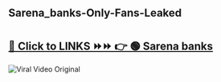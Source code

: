 
 ## Sarena_banks-Only-Fans-Leaked

# <h2><a href="https://clipsfans.com/Sarena_banks&ref=git">🔗 Click to LINKS ⏩⏩ 👉 🟢 Sarena banks </a></h2>

<a href="https://clipsfans.com/Sarena_banks&ref=git" rel="nofollow" data-target="animated-image.originalLink"><img src="https://i.ibb.co.com/xMMVF88/686577567.gif" alt="Viral Video Original" style="max-width: 100%; display: inline-block;" data-target="animated-image.originalImage"></a>

